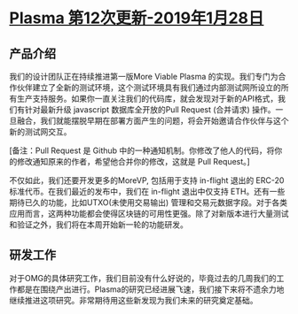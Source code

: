 # [Plasma 第12次更新-2019年1月28日](https://www.reddit.com/r/omise_go/comments/akw4lv/plasma_update_12_january_28_2019/)

## **产品介绍**

我们的设计团队正在持续推进第一版More Viable Plasma 的实现。我们专门为合作伙伴建立了全新的测试环境，这个测试环境具有我们通过内部测试网所设立的所有生产支持服务。如果你一直关注我们的代码库，就会发现对于新的API格式，我们有针对最新升级 javascript 数据库全开放的Pull Request (合并请求) 操作。一旦融合，我们就能摆脱早期在部署方面产生的问题，将会开始邀请合作伙伴与这个新的测试网交互。

[备注：Pull Request 是 Github 中的一种通知机制。你修改了他人的代码，将你的修改通知原来的作者，希望他合并你的修改，这就是 Pull Request。]

不仅如此，我们还要开发更多的MoreVP, 包括用于支持 in-flight 退出的 ERC-20标准代币。在我们最近的发布中，我们在 in-flight 退出中仅支持 ETH。还有一些期待已久的功能，比如UTXO(未使用交易输出) 管理和交易元数据字段。对于各类应用而言，这两种功能都会使得区块链的可用性更强。除了对新版本进行大量测试和验证之外，我们将在本周开始新一轮的功能研发。

## 研发工作

对于OMG的具体研究工作，我们目前没有什么好说的，毕竟过去的几周我们的工作都是在围绕产出进行。Plasma的研究已经进展飞速，我们接下来将不遗余力地继续推进这项研究。非常期待用这些新发现为我们未来的研究奠定基础。
